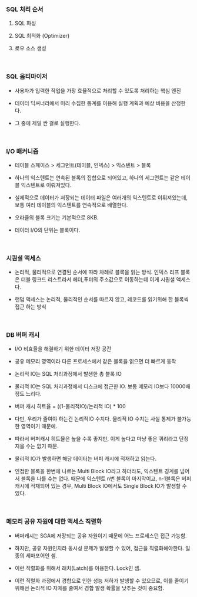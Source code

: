 ### SQL 처리 순서

1. SQL 파싱

1. SQL 최적화 (Optimizer)

1. 로우 소스 생성

<br/>

### SQL 옵티마이저

- 사용자가 입력한 작업을 가장 효율적으로 처리할 수 있도록 처리하는 핵심 엔진

- 데이터 딕셔너리에서 미리 수집한 통계를 이용해 실행 계획과 예상 비용을 산정한다.

- 그 중에 제일 싼 걸로 실행한다.

<br/>

### I/O 매커니즘

- 테이블 스페이스 > 세그먼트(테이블, 인덱스) > 익스텐트 > 블록

- 하나의 익스텐트는 연속된 블록의 집합으로 되어있고, 하나의 세그먼트는 같은 테이블 익스텐트로 이뤄져있다.

- 실제적으로 데이터가 저장되는 데이터 파일은 여러개의 익스텐트로 이뤄져있는데, 보통 여러 테이블의 익스텐트를 연속적으로 배열한다.

- 오라클의 블록 크기는 기본적으로 8KB.

- 데이터 I/O의 단위는 블록이다.

<br/>

### 시퀀셜 액세스

- 논리적, 물리적으로 연결된 순서에 따라 차례로 블록을 읽는 방식. 인덱스 리프 블록은 더블 링크드 리스트라서 헤더,푸터의 주소값으로 이동하는데 이게 시퀀셜 액세스다.

- 랜덤 액세스는 논리적, 물리적인 순서를 따르지 않고, 레코드를 읽기위해 한 블록씩 접근 하는 방식

<br/>

### DB 버퍼 캐시

- I/O 비효율을 해결하기 위한 데이터 저장 공간

- 공유 메모리 영역이라 다른 프로세스에서 같은 블록을 읽으면 더 빠르게 동작

- 논리적 IO는 SQL 처리과정에서 발생한 총 블록 IO

- 물리적 IO는 SQL 처리과정에서 디스크에 접근한 IO. 보통 메모리 IO보다 10000배 정도 느리다.

- 버퍼 캐시 히트율 = ((1-물리적IO)/논리적 IO) * 100

- 다만, 우리가 줄여야 하는건 논리적IO 수치다. 물리적 IO 수치는 사실 통제가 불가능한 영역이기 때문에.

- 따라서 버퍼캐시 히트율은 높을 수록 좋지만, 이게 높다고 마냥 좋은 쿼리라고 단정지을 수는 없기 때문. 

- 물리적 IO가 발생하면 해당 데이터는 버퍼 캐시에 적재하고 읽는다.

- 인접한 블록을 한번에 나르는 Multi Block IO라고 하더라도, 익스텐트 경계를 넘어서 블록을 나를 수는 없다. 때문에 익스텐트 n번 블록이 마지막이고, n-1블록은 버퍼캐시에 적채되어 있는 경우, Multi Block IO에서도 Single Block IO가 발생할 수 있다.

<br/>

### 메모리 공유 자원에 대한 액세스 직렬화

- 버퍼캐시는 SGA에 저장되는 공유 자원이기 때문에 어느 프로세스던 접근 가능함.

- 하지만, 공유 자원인지라 동시성 문제가 발생할 수 있어, 접근을 직렬화해야한다. 일종의 세마포어인 셈.

- 이런 직렬화를 위해서 래치(Latch)를 이용한다. Lock인 셈.

- 이런 직렬화 과정에서 경합으로 인한 성능 저하가 발생할 수 있으므로, 이를 줄이기 위해선 논리적 IO 자체를 줄여서 경합 발생 확률을 낮추는 것이 중요함.

<br/>

